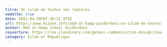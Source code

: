 ```yaml
---
titre: Un islam de toutes les lumières
vedette: true
date: 2021-04-29T07:30:21.879Z
url: https://www.mizane.info/abd-al-haqq-guiderdoni-un-islam-de-toutes-les-lumieres/
auteur: Abd al-Haqq Ismaïl Guiderdoni
couverture: https://res.cloudinary.com/genesi-communication-design/image/upload/v1619633172/ihei/files/photographie-espagne-andalousie-cordoue-mosque%CC%81e-e%CC%81difice-religieux-mirhab-omeyyade-mosai%CC%88ques-sourates-qibla-islam-art-architecture-lumie%CC%80re-prie%CC%80res-arcs-stucs-mathieu-guillochon_j6spuw.jpg
category: Islam et République
---
```

